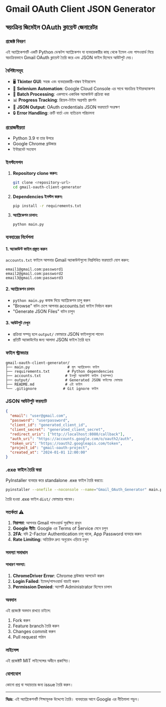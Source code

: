# Gmail OAuth Client JSON Generator
## স্বয়ংক্রিয় জিমেইল OAuth ক্লায়েন্ট জেনারেটর

### প্রজেক্ট বিবরণ
এই অ্যাপ্লিকেশনটি একটি Python ডেস্কটপ অ্যাপ্লিকেশন যা ব্যবহারকারীর কাছ থেকে ইমেল এবং পাসওয়ার্ড নিয়ে স্বয়ংক্রিয়ভাবে Gmail OAuth ক্লায়েন্ট তৈরি করে এবং JSON ফাইল হিসেবে আউটপুট দেয়।

### বৈশিষ্ট্যসমূহ
- 🖥️ **Tkinter GUI**: সহজ এবং ব্যবহারকারী-বান্ধব ইন্টারফেস
- 🤖 **Selenium Automation**: Google Cloud Console এর সাথে স্বয়ংক্রিয় ইন্টারঅ্যাকশন
- 📁 **Batch Processing**: একসাথে একাধিক অ্যাকাউন্ট প্রক্রিয়া করা
- 📊 **Progress Tracking**: রিয়েল-টাইম অগ্রগতি প্রদর্শন
- 📄 **JSON Output**: OAuth credentials JSON ফরম্যাটে সংরক্ষণ
- 🔒 **Error Handling**: ত্রুটি বার্তা এবং ব্যতিক্রম পরিচালনা

### প্রয়োজনীয়তা
- Python 3.9 বা তার উপরে
- Google Chrome ব্রাউজার
- ইন্টারনেট সংযোগ

### ইনস্টলেশন

1. **Repository clone করুন:**
   ```bash
   git clone <repository-url>
   cd gmail-oauth-client-generator
   ```

2. **Dependencies ইনস্টল করুন:**
   ```bash
   pip install -r requirements.txt
   ```

3. **অ্যাপ্লিকেশন চালান:**
   ```bash
   python main.py
   ```

### ব্যবহারের নির্দেশনা

#### 1. অ্যাকাউন্ট ফাইল প্রস্তুত করুন
`accounts.txt` ফাইলে আপনার Gmail অ্যাকাউন্টগুলো নিম্নলিখিত ফরম্যাটে যোগ করুন:
```
email1@gmail.com:password1
email2@gmail.com:password2
email3@gmail.com:password3
```

#### 2. অ্যাপ্লিকেশন চালান
- `python main.py` কমান্ড দিয়ে অ্যাপ্লিকেশন চালু করুন
- "Browse" বাটন চেপে আপনার accounts.txt ফাইল নির্বাচন করুন
- "Generate JSON Files" বাটন চাপুন

#### 3. আউটপুট দেখুন
- প্রক্রিয়া সম্পন্ন হলে `output/` ফোল্ডারে JSON ফাইলগুলো পাবেন
- প্রতিটি অ্যাকাউন্টের জন্য আলাদা JSON ফাইল তৈরি হবে

### ফাইল স্ট্রাকচার
```
gmail-oauth-client-generator/
├── main.py                 # মূল অ্যাপ্লিকেশন ফাইল
├── requirements.txt        # Python dependencies
├── accounts.txt           # ইনপুট অ্যাকাউন্ট ফাইল (স্যাম্পল)
├── output/                # Generated JSON ফাইলের ফোল্ডার
├── README.md              # এই ফাইল
└── .gitignore            # Git ignore ফাইল
```

### JSON আউটপুট ফরম্যাট
```json
{
  "email": "user@gmail.com",
  "password": "userpassword",
  "client_id": "generated_client_id",
  "client_secret": "generated_client_secret",
  "redirect_uris": ["http://localhost:8080/callback"],
  "auth_uri": "https://accounts.google.com/o/oauth2/auth",
  "token_uri": "https://oauth2.googleapis.com/token",
  "project_id": "gmail-oauth-project",
  "created_at": "2024-01-01 12:00:00"
}
```

### .exe ফাইল তৈরি করা

PyInstaller ব্যবহার করে standalone .exe ফাইল তৈরি করতে:

```bash
pyinstaller --onefile --noconsole --name="Gmail_OAuth_Generator" main.py
```

তৈরি হওয়া .exe ফাইল `dist/` ফোল্ডারে পাবেন।

### সতর্কতা ⚠️

1. **নিরাপত্তা**: আপনার Gmail পাসওয়ার্ড সুরক্ষিত রাখুন
2. **Google নীতি**: Google এর Terms of Service মেনে চলুন
3. **2FA**: যদি 2-Factor Authentication চালু থাকে, App Password ব্যবহার করুন
4. **Rate Limiting**: অতিরিক্ত দ্রুত অনুরোধ এড়িয়ে চলুন

### সমস্যা সমাধান

#### সাধারণ সমস্যা:
1. **ChromeDriver Error**: Chrome ব্রাউজার আপডেট করুন
2. **Login Failed**: ইমেল/পাসওয়ার্ড যাচাই করুন
3. **Permission Denied**: অ্যাপটি Administrator হিসেবে চালান

### অবদান
এই প্রজেক্টে অবদান রাখতে চাইলে:
1. Fork করুন
2. Feature branch তৈরি করুন
3. Changes commit করুন
4. Pull request পাঠান

### লাইসেন্স
এই প্রজেক্টটি MIT লাইসেন্সের অধীনে প্রকাশিত।

### যোগাযোগ
কোনো প্রশ্ন বা সহায়তার জন্য issue তৈরি করুন।

---
**বিঃদ্রঃ**: এই অ্যাপ্লিকেশনটি শিক্ষামূলক উদ্দেশ্যে তৈরি। ব্যবহারের আগে Google এর নীতিমালা পড়ুন।